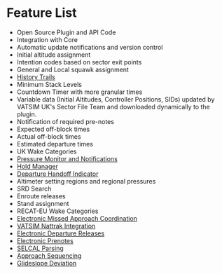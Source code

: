 # Feature List

- Open Source Plugin and API Code
- Integration with Core
- Automatic update notifications and version control
- Initial altitude assignment
- Intention codes based on sector exit points
- General and Local squawk assignment
- [History Trails](HistoryTrails.md)
- Minimum Stack Levels
- Countdown Timer with more granular times
- Variable data (Initial Altitudes, Controller Positions, SIDs) updated by VATSIM UK's Sector File Team and downloaded
dynamically to the plugin.
- Notification of required pre-notes
- Expected off-block times
- Actual off-block times
- Estimated departure times
- UK Wake Categories
- [Pressure Monitor and Notifications](PressureMonitor.md)
- [Hold Manager](Holds.md)
- [Departure Handoff Indicator](Handoffs.md)
- Altimeter setting regions and regional pressures
- SRD Search
- Enroute releases
- Stand assignment
- RECAT-EU Wake Categories
- [Electronic Missed Approach Coordination](MissedApproaches.md)
- [VATSIM Nattrak Integration](Nattrak.md)
- [Electronic Departure Releases](DepartureReleases.md)
- [Electronic Prenotes](PrenoteMessages.md)
- [SELCAL Parsing](Selcal.md)
- [Approach Sequencing](ApproachSequencer.md)
- [Glideslope Deviation](GlideslopeDeviation.md)
